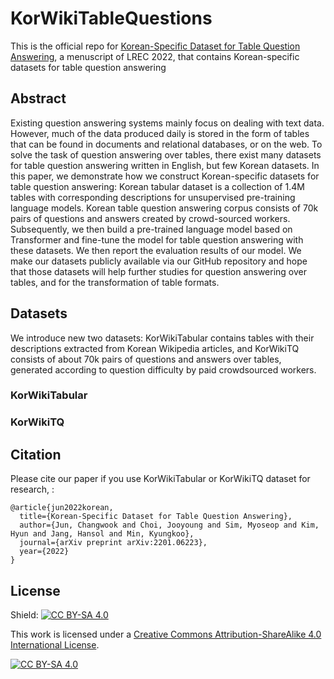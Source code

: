 # KorWikiTableQuestions
This is the official repo for [Korean-Specific Dataset for Table Question Answering](https://arxiv.org/abs/2201.06223), a menuscript of LREC 2022, that contains Korean-specific datasets for table question answering

## Abstract
Existing question answering systems mainly focus on dealing with text data. However, much of the data produced daily is stored in the form of tables that can be found in documents and relational databases, or on the web. To solve the task of question answering over tables, there exist many datasets for table question answering written in English, but few Korean datasets. In this paper, we demonstrate how we construct Korean-specific datasets for table question answering: Korean tabular dataset is a collection of 1.4M tables with corresponding descriptions for unsupervised pre-training language models. Korean table question answering corpus consists of 70k pairs of questions and answers created by crowd-sourced workers. Subsequently, we then build a pre-trained language model based on Transformer and fine-tune the model for table question answering with these datasets. We then report the evaluation results of our model. We make our datasets publicly available via our GitHub repository and hope that those datasets will help further studies for question answering over tables, and for the transformation of table formats.

## Datasets
We introduce new two datasets: KorWikiTabular contains tables with their descriptions extracted from Korean Wikipedia articles, and KorWikiTQ consists of about 70k pairs of questions and answers over tables, generated according to question difficulty by paid crowdsourced workers.

### KorWikiTabular

### KorWikiTQ



## Citation
Please cite our paper if you use KorWikiTabular or KorWikiTQ dataset for research, :

``` 
@article{jun2022korean,
  title={Korean-Specific Dataset for Table Question Answering},
  author={Jun, Changwook and Choi, Jooyoung and Sim, Myoseop and Kim, Hyun and Jang, Hansol and Min, Kyungkoo},
  journal={arXiv preprint arXiv:2201.06223},
  year={2022}
}
```

## License
Shield: [![CC BY-SA 4.0][cc-by-sa-shield]][cc-by-sa]

This work is licensed under a
[Creative Commons Attribution-ShareAlike 4.0 International License][cc-by-sa].

[![CC BY-SA 4.0][cc-by-sa-image]][cc-by-sa]

[cc-by-sa]: http://creativecommons.org/licenses/by-sa/4.0/
[cc-by-sa-image]: https://licensebuttons.net/l/by-sa/4.0/88x31.png
[cc-by-sa-shield]: https://img.shields.io/badge/License-CC%20BY--SA%204.0-lightgrey.svg
